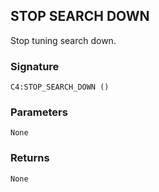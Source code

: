 ## STOP SEARCH DOWN

Stop tuning search down.


### Signature

`C4:STOP_SEARCH_DOWN ()`


### Parameters

`None`


### Returns

`None`
